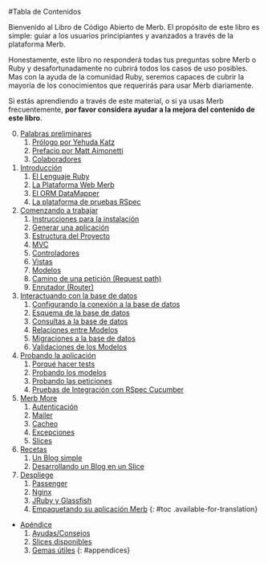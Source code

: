 #Tabla de Contenidos

<div id="intro">
  <p>Bienvenido al Libro de Código Abierto de Merb.
  El propósito de este libro es simple: guiar a los usuarios principiantes y
  avanzados a través de la plataforma Merb.</p>
  <p>Honestamente, este libro no responderá todas tus preguntas sobre Merb o
  Ruby y desafortunadamente no cubrirá todos los casos de uso posibles. Mas con
  la ayuda de la comunidad Ruby, seremos capaces de cubrir la mayoría de los
  conocimientos que requerirás para usar Merb diariamente.</p>
  <p>Si estás aprendiendo a través de este material, o si ya usas Merb
  frecuentemente, <strong>por favor considera ayudar a la mejora del contenido
  de este libro</strong>.</p>
</div>

0. [Palabras preliminares](/es/front-matter)
   1. [Prólogo por Yehuda Katz](/es/front-matter/foreword)
   2. [Prefacio por Matt Aimonetti](/es/front-matter/preface)
   3. [Colaboradores](/es/front-matter/contributors)
1. [Introducción](/es/introduction)
   1. [El Lenguaje Ruby](/es/introduction/ruby)
   2. [La Plataforma Web Merb](/es/introduction/merb)
   3. [El ORM DataMapper](/es/introduction/datamapper)
   4. [La plataforma de pruebas RSpec](/es/introduction/rspec)
2. [Comenzando a trabajar](/es/getting-started)
   1. [Instrucciones para la instalación][]
   1. [Generar una aplicación](/es/getting-started/generate-an-application)
   1. [Estructura del Proyecto](/es/getting-started/project-structure)
   1. [MVC](/es/getting-started/mvc)
   1. [Controladores](/es/getting-started/controllers)
   1. [Vistas](/es/getting-started/views)
   1. [Modelos](/es/getting-started/models)
   1. [Camino de una petición (Request path)](/es/getting-started/request-path)
   1. [Enrutador (Router)](/es/getting-started/router)
3. [Interactuando con la base de datos](/es/interacting-with-the-database)
   1. [Configurando la conexión a la base de datos][]
   1. [Esquema de la base de datos](/es/interacting-with-the-database/dm-schema)
   1. [Consultas a la base de datos][]
   1. [Relaciones entre Modelos][]
   1. [Migraciones a la base de datos][]
   1. [Validaciones de los Modelos][]
4. [Probando la aplicación](/es/testing-your-application)
   1. [Porqué hacer tests](/es/testing-your-application/why)
   1. [Probando los modelos](/es/testing-your-application/models)
   1. [Probando las peticiones](/es/testing-your-application/requests)
   1. [Pruebas de Integración con RSpec Cucumber][]
5. [Merb More](/es/merb-more)
   1. [Autenticación](/es/merb-more/authentication)
   1. [Mailer](/es/merb-more/mailer)
   1. [Cacheo](/es/merb-more/caching)
   1. [Excepciones](/es/merb-more/exceptions)
   1. [Slices](/es/merb-more/exceptions)
6. [Recetas](/es/recipes)
   1. [Un Blog simple](/es/recipes/simple-blog)
   1. [Desarrollando un Blog en un Slice](/es/recipes/blog-slice)
7. [Despliege](/es/deployment)
   1. [Passenger](/es/deployment/passenger)
   1. [Nginx](/es/deployment/nginx)
   1. [JRuby y Glassfish](/es/deployment/jruby)
   1. [Empaquetando su aplicación Merb](/es/deployment/bundle)
{: #toc .available-for-translation}

* [Apéndice](/es/appendix)
  1. [Ayudas/Consejos](/es/appendix/hints-tips)
  1. [Slices disponibles](/es/appendix/slices)
  1. [ Gemas útiles](/es/appendix/gems)
{: #appendices}

[Configurando la conexión a la base de datos]:
    /es/interacting-with-the-database/dm-setting-up
[Consultas a la base de datos]:/es/interacting-with-the-database/dm-queries
[Instrucciones para la instalación]:/es/getting-started/install-instructions
[Migraciones a la base de datos]:/es/interacting-with-the-database/dm-migrations
[Pruebas de Integración con RSpec Cucumber]:
    /es/testing-your-application/cucumber
[Relaciones entre Modelos]: /es/interacting-with-the-database/dm-relationships
[Validaciones de los Modelos]:/es/interacting-with-the-database/dm-validations